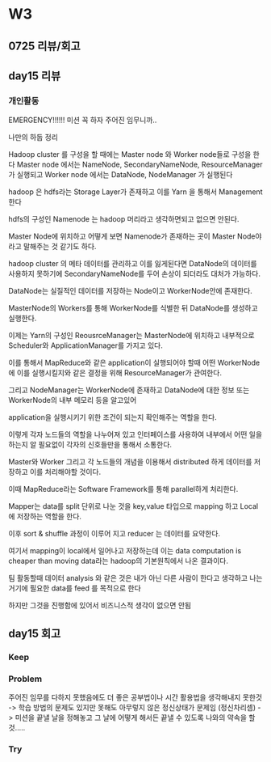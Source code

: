 # W3

## 0725 리뷰/회고

## day15 리뷰

### 개인활동

EMERGENCY!!!!!! 미션 꼭 하자 주어진 임무니까..

나만의 하둡 정리

Hadoop cluster 를 구성을 할 때에는 Master node 와 Worker node들로 구성을 한다
Master node 에서는 NameNode, SecondaryNameNode, ResourceManager 가 실행되고 Worker node 에서는 DataNode, NodeManager 가 실행된다

hadoop 은 hdfs라는 Storage Layer가 존재하고 이를 Yarn 을 통해서 Management 한다

hdfs의 구성인 Namenode 는 hadoop 머리라고 생각하면되고 없으면 안된다.

Master Node에 위치하고 어떻게 보면 Namenode가 존재하는 곳이 Master Node야 라고 말해주는 것 같기도 하다. 

hadoop cluster 의 메타 데이터를 관리하고 이를 잃게된다면 DataNode의 데이터를 사용하지 못하기에 SecondaryNameNode를 두어 손상이 되더라도 대처가 가능하다.

DataNode는 실질적인 데이터를 저장하는 Node이고 WorkerNode안에 존재한다. 

MasterNode의 Workers를 통해 WorkerNode를 식별한 뒤 DataNode를 생성하고 실행한다. 

이제는 Yarn의 구성인 ReousrceManager는 MasterNode에 위치하고 내부적으로 Scheduler와 ApplicationManager를 가지고 있다. 

이를 통해서 MapReduce와 같은 application이 실행되어야 할때 어떤 WorkerNode에 이를 실행시킬지와 같은 결정을 위해 ResourceManager가 관여한다. 

그리고 NodeManager는 WorkerNode에 존재하고 DataNode에 대한 정보 또는 WorkerNode의 내부 메모리 등을 알고있어

application을 실행시키기 위한 조건이 되는지 확인해주는 역할을 한다.

이렇게 각자 노드들의 역할을 나누어져 있고 인터페이스를 사용하여 내부에서 어떤 일을 하는지 알 필요없이 각자의 신호들만을 통해서 소통한다. 

Master와 Worker 그리고 각 노드들의 개념을 이용해서 distributed 하게 데이터를 저장하고 이를 처리해야할 것이다. 

이때 MapReduce라는 Software Framework를 통해 parallel하게 처리한다. 

Mapper는 data를 split 단위로 나눈 것을 key,value 타입으로 mapping 하고 Local에 저장하는 역할을 한다. 

이후 sort & shuffle 과정이 이루어 지고 reducer 는 데이터를 요약한다. 

여기서 mapping이 local에서 일어나고 저장하는데 이는 data computation is cheaper than moving data라는 hadoop의 기본원칙에서 나온 결과이다.

팀 활동할때 데이터 analysis 와 같은 것은 내가 아닌 다른 사람이 한다고 생각하고 나는 거기에 필요한 data를 feed 를 목적으로 한다

하지만 그것을 진행함에 있어서 비즈니스적 생각이 없으면 안됨

## day15 회고

### Keep

### Problem
주어진 임무를 다하지 못했음에도 더 좋은 공부법이나 시간 활용법을 생각해내지 못한것
-> 학습 방법의 문제도 있지만 못해도 아무렇지 않은 정신상태가 문제임 (정신차리셈)
-> 미션을 끝낼 날을 정해놓고 그 날에 어떻게 해서든 끝낼 수 있도록 나와의 약속을 할 것..... 

### Try

